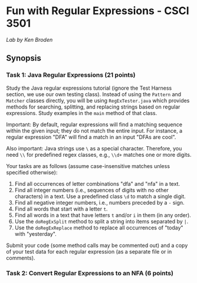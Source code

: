 # Fun with Regular Expressions - CSCI 3501

*Lab by Ken Broden*

## Synopsis

### Task 1: Java Regular Expressions (21 points)

Study the Java regular expressions tutorial (ignore the Test Harness section, we use our own testing class). Instead of using the `Pattern` and `Matcher` classes directly, you will be using `RegExTester.java` which provides methods for searching, splitting, and replacing strings based on regular expressions. Study examples in the `main` method of that class.

Important: By default, regular expressions will find a matching sequence within the given input; they do not match the entire input. For instance, a regular expression "DFA" will find a match in an input "DFAs are cool".

Also important: Java strings use `\` as a special character. Therefore, you need `\\` for predefined regex classes, e.g., `\\d+` matches one or more digits.

Your tasks are as follows (assume case-insensitive matches unless specified otherwise):

1. Find all occurrences of letter combinations "dfa" and "nfa" in a text.
2. Find all integer numbers (i.e., sequences of digits with no other characters) in a text. Use a predefined class `\d` to match a single digit.
3. Find all negative integer numbers, i.e., numbers preceded by a `-` sign.
4. Find all words that start with a letter `t`.
5. Find all words in a text that have letters `t` and/or `i` in them (in any order).
6. Use the `doRegExSplit` method to split a string into items separated by `|`.
7. Use the `doRegExReplace` method to replace all occurrences of "today" with "yesterday".

Submit your code (some method calls may be commented out) and a copy of your test data for each regular expression (as a separate file or in comments).

### Task 2: Convert Regular Expressions to an NFA (6 points)
